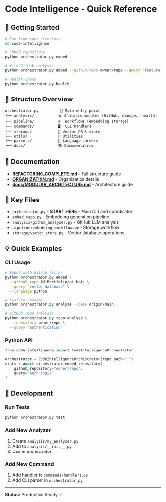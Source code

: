 # Code Intelligence - Quick Reference

## 🚀 Getting Started

```bash
# Run from root directory
cd code-intelligence

# Embed repository
python orchestrator.py embed

# With GitHub analysis
python orchestrator.py embed --github-repo owner/repo --query "feature"

# Health check
python orchestrator.py health
```

## 📁 Structure Overview

```
orchestrator.py          🎯 Main entry point
├── analysis/           📊 Analysis modules (GitHub, changes, health)
├── pipeline/           ⚙️  Workflows (embedding storage)
├── commands/           🖥️  CLI handlers
├── storage/            💾 Vector DB & state
├── utils/              🔧 Utilities
├── parsers/            📝 Language parsers
└── docs/               📚 Documentation
```

## 📖 Documentation

- **[REFACTORING_COMPLETE.md](REFACTORING_COMPLETE.md)** - Full structure guide
- **[ORGANIZATION.md](ORGANIZATION.md)** - Organization details
- **[docs/MODULAR_ARCHITECTURE.md](docs/MODULAR_ARCHITECTURE.md)** - Architecture guide

## 🎯 Key Files

- `orchestrator.py` - **START HERE** - Main CLI and coordinator
- `embed_repo.py` - Embedding generation pipeline
- `analysis/github_analyzer.py` - GitHub LLM analysis
- `pipeline/embedding_workflow.py` - Storage workflow
- `storage/vector_store.py` - Vector database operations

## 💡 Quick Examples

### CLI Usage
```bash
# Embed with GitHub filter
python orchestrator.py embed \
  --github-repo AM-Portfolio/ai-bots \
  --query "vector database" \
  --language python

# Analyze changes
python orchestrator.py analyze --base origin/main

# GitHub repo analysis
python orchestrator.py repo-analyze \
  --repository owner/repo \
  --query "authentication"
```

### Python API
```python
from code_intelligence import CodeIntelligenceOrchestrator

orchestrator = CodeIntelligenceOrchestrator(repo_path=".")
stats = await orchestrator.embed_repository(
    github_repository="owner/repo",
    query="auth logic"
)
```

## 🔧 Development

### Run Tests
```bash
python orchestrator.py test
```

### Add New Analyzer
1. Create `analysis/my_analyzer.py`
2. Add to `analysis/__init__.py`
3. Use in orchestrator

### Add New Command
1. Add handler to `commands/handlers.py`
2. Add CLI parser in `orchestrator.py`

---

**Status:** Production Ready ✅
